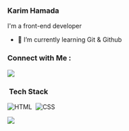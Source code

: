 ### Karim Hamada

I'm a front-end developer

- 🌱 I’m currently learning Git & Github

### Connect with Me :

<a href="https://linkedin.com/in/khhmhbadran/" target="_blank"><img src="https://img.shields.io/badge/Karim%20Hamada-0077B5?style=for-the-badge&logo=Linkedin&logoColor=white"/></a>

### &nbsp;Tech Stack
![HTML](https://img.shields.io/badge/-HTML-05122A?style=flat&logo=HTML5)&nbsp;
![CSS](https://img.shields.io/badge/-CSS-05122A?style=flat&logo=CSS3&logoColor=1572B6)&nbsp;

<a href="https://komarev.com/ghpvc/?username=khhmhbadran&style=for-the-badge">
    <img src="https://komarev.com/ghpvc/?username=khhmhbadran&style=for-the-badge">
</a>
